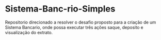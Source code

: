 # Sistema-Banc-rio-Simples
Repositorio direcionado a resolver o desafio proposto para a criação de um Sistema Bancario, onde possa executar três ações saque, deposito e visualização do extrato.
